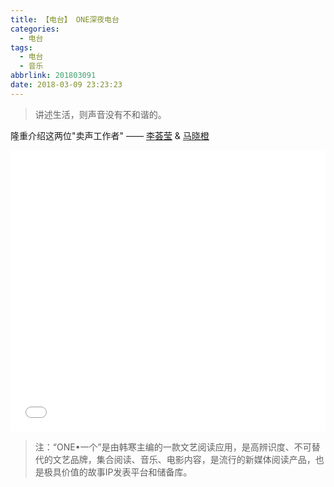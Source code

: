 ```yaml
---
title: 【电台】 ONE深夜电台
categories:
  - 电台
tags:
  - 电台
  - 音乐
abbrlink: 201803091
date: 2018-03-09 23:23:23
---
```


>讲述生活，则声音没有不和谐的。

隆重介绍这两位"卖声工作者" —— [李荟莹](https://weibo.com/u/2302040104) & [马晓橙](https://weibo.com/u/3235827262)

<iframe frameborder="no" border="0" marginwidth="0" marginheight="0" width="100%" height=450 src="//music.163.com/outchain/player?type=4&id=350052547&auto=0&height=430"></iframe>

>注：“ONE•一个”是由韩寒主编的一款文艺阅读应用，是高辨识度、不可替代的文艺品牌，集合阅读、音乐、电影内容，是流行的新媒体阅读产品，也是极具价值的故事IP发表平台和储备库。